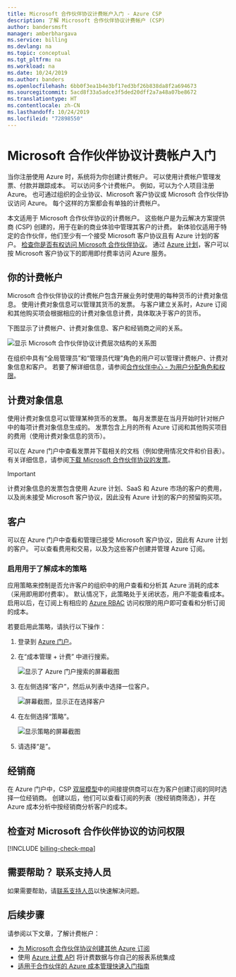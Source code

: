 ```yaml
---
title: Microsoft 合作伙伴协议计费帐户入门 - Azure CSP
description: 了解 Microsoft 合作伙伴协议计费帐户 (CSP)
author: bandersmsft
manager: amberbhargava
ms.service: billing
ms.devlang: na
ms.topic: conceptual
ms.tgt_pltfrm: na
ms.workload: na
ms.date: 10/24/2019
ms.author: banders
ms.openlocfilehash: 6bb0f3ea1b4e3bf17ed3bf26b838da8f2a694673
ms.sourcegitcommit: 5acd8f33a5adce3f5ded20dff2a7a48a07be8672
ms.translationtype: HT
ms.contentlocale: zh-CN
ms.lasthandoff: 10/24/2019
ms.locfileid: "72898550"
---
```

# <a name="get-started-with-your-microsoft-partner-agreement-billing-account"></a>Microsoft 合作伙伴协议计费帐户入门

当你注册使用 Azure 时，系统将为你创建计费帐户。 可以使用计费帐户管理发票、付款并跟踪成本。 可以访问多个计费帐户。 例如，可以为个人项目注册 Azure。 也可通过组织的企业协议、Microsoft 客户协议或 Microsoft 合作伙伴协议访问 Azure。 每个这样的方案都会有单独的计费帐户。

本文适用于 Microsoft 合作伙伴协议的计费帐户。 这些帐户是为云解决方案提供商 (CSP) 创建的，用于在新的商业体验中管理其客户的计费。 新体验仅适用于特定的合作伙伴，他们至少有一个接受 Microsoft 客户协议且有 Azure 计划的客户。 [检查你是否有权访问 Microsoft 合作伙伴协议](#check-access-to-a-microsoft-partner-agreement)。 通过 [Azure 计划](https://azure.microsoft.com/pricing/purchase-options/microsoft-customer-agreement/)，客户可以按 Microsoft 客户协议下的即用即付费率访问 Azure 服务。

## <a name="your-billing-account"></a>你的计费帐户

Microsoft 合作伙伴协议的计费帐户包含开展业务时使用的每种货币的计费对象信息。 使用计费对象信息可以管理其货币的发票。 与客户建立关系时，Azure 订阅和其他购买项会根据相应的计费对象信息计费，具体取决于客户的货币。

下图显示了计费帐户、计费对象信息、客户和经销商之间的关系。

![显示 Microsoft 合作伙伴协议计费层次结构的关系图](./media/mpa-overview/mpa-hierarchy.svg)

在组织中具有“全局管理员”和“管理员代理”角色的用户可以管理计费帐户、计费对象信息和客户。   若要了解详细信息，请参阅[合作伙伴中心 - 为用户分配角色和权限](https://docs.microsoft.com/partner-center/permissions-overview)。

## <a name="billing-profiles"></a>计费对象信息

使用计费对象信息可以管理某种货币的发票。 每月发票是在当月开始时针对帐户中的每项计费对象信息生成的。 发票包含上月的所有 Azure 订阅和其他购买项目的费用（使用计费对象信息的货币）。

可以在 Azure 门户中查看发票并下载相关的文档（例如使用情况文件和价目表）。 有关详细信息，请参阅[下载 Microsoft 合作伙伴协议的发票](billing-download-azure-invoice.md)。

> [!IMPORTANT]
>
> 计费对象信息的发票包含使用 Azure 计划、SaaS 和 Azure 市场的客户的费用，以及尚未接受 Microsoft 客户协议，因此没有 Azure 计划的客户的预留购买项。

## <a name="customers"></a>客户

可以在 Azure 门户中查看和管理已接受 Microsoft 客户协议，因此有 Azure 计划的客户。 可以查看费用和交易，以及为这些客户创建并管理 Azure 订阅。

### <a name="enable-policy-to-give-visibility-into-cost"></a>启用用于了解成本的策略

应用策略来控制是否允许客户的组织中的用户查看和分析其 Azure 消耗的成本（采用即用即付费率）。 默认情况下，此策略处于关闭状态，用户不能查看成本。 启用以后，在订阅上有相应的 [Azure RBAC](https://docs.microsoft.com/azure/role-based-access-control/overview) 访问权限的用户即可查看和分析订阅的成本。

若要启用此策略，请执行以下操作：

1. 登录到 [Azure 门户](https://portal.azure.com)。

1. 在“成本管理 + 计费”  中进行搜索。

   ![显示了 Azure 门户搜索的屏幕截图](./media/mpa-overview/search-cmb.png)

1. 在左侧选择“客户”，然后从列表中选择一位客户。 

   ![屏幕截图，显示正在选择客户](./media/mpa-overview/mpa-customers.png)

1. 在左侧选择“策略”。 

   ![显示策略的屏幕截图](./media/mpa-overview/mpa-change-policy.png)

1. 请选择“是”。 

## <a name="resellers"></a>经销商

在 Azure 门户中，CSP [双层模型](https://docs.microsoft.com/azure/cloud-solution-provider/overview/azure-csp-overview#azure-csp-direct-and-azure-csp-indirect)中的间接提供商可以在为客户创建订阅的同时选择一位经销商。 创建以后，他们可以查看订阅的列表（按经销商筛选），并在 Azure 成本分析中按经销商分析客户的成本。

## <a name="check-access-to-a-microsoft-partner-agreement"></a>检查对 Microsoft 合作伙伴协议的访问权限
[!INCLUDE [billing-check-mpa](../../includes/billing-check-mpa.md)]

## <a name="need-help-contact-support"></a>需要帮助？ 联系支持人员

如果需要帮助，请[联系支持人员](https://portal.azure.com/?#blade/Microsoft_Azure_Support/HelpAndSupportBlade)以快速解决问题。

## <a name="next-steps"></a>后续步骤

请参阅以下文章，了解计费帐户：

- [为 Microsoft 合作伙伴协议创建其他 Azure 订阅](billing-create-subscription.md)
- 使用 [Azure 计费 API](https://docs.microsoft.com/rest/api/billing/) 将计费数据与你自己的报表系统集成
- [适用于合作伙伴的 Azure 成本管理快速入门指南](https://go.microsoft.com/fwlink/?linkid=2106482)
